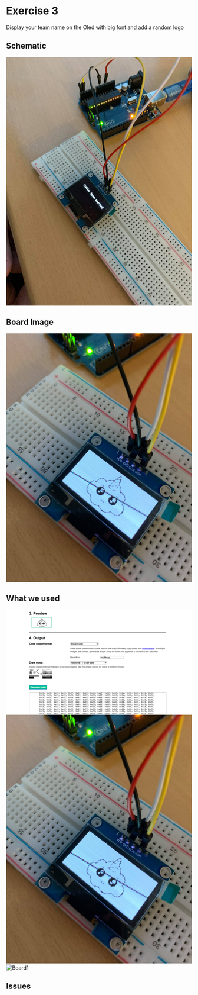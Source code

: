 
# Exercise 3
Display your team name on the Oled with big font and add a random logo

## Schematic 

![Test Image00](https://github.com/efrei-paris-sud/2020-C-Just-do-it/blob/main/lab/3/Ex3/130195046_379990349892936_8430018003929537846_n.jpg)

## Board Image
![Board](https://github.com/efrei-paris-sud/2020-C-Just-do-it/blob/main/lab/3/Ex3/130813197_222903512796687_2103738895493817909_n.jpg)

## What we used
![Board](https://github.com/efrei-paris-sud/2020-C-Just-do-it/blob/main/lab/3/Ex3/129706837_187020163077098_6105791806881338683_n.png)
![Board](https://github.com/efrei-paris-sud/2020-C-Just-do-it/blob/main/lab/3/Ex3/130813197_222903512796687_2103738895493817909_n.jpg)
![Board1]()
## Issues

